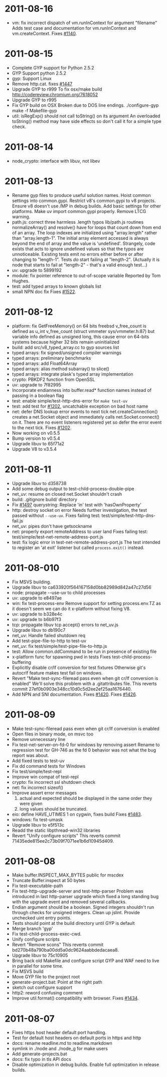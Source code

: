 2011-08-16
==========

  * vm: fix incorrect dispatch of vm.runInContext for argument "filename"
    Adds test case and documentation for vm.runInContext and vm.createContext.
    Fixes [#1140](https://github.com/joyent/node/issues/1140).

2011-08-15
==========

  * Complete GYP support for Python 2.5.2
  * GYP Support python 2.5.2
  * gyp: Support Linux
  * Remove http.cat. fixes [#1447](https://github.com/joyent/node/issues/1447)
  * Upgrade GYP to r999
    To fix osx/make build http://codereview.chromium.org/7618052
  * Upgrade GYP to r995
  * Fix GYP build on OSX
    Broken due to DOS line endings.
    ./configure-gyp
    make -f Makefile-gyp
  * util: isRegExp() should not call toString() on its argument
    An overloaded toString() method may have side effects
    so don't call it for a simple type check.

2011-08-14
==========

  * node_crypto: interface with libuv, not libev

2011-08-13
==========

  * Rename gyp files to produce useful solution names.
    Hoist common settings into common.gypi.
    Restrict v8's common.gypi to v8 projects.
    Ensure v8 doesn't use /MP in debug builds.
    Add basic settings for other platforms.
    Make uv import common.gypi properly.
    Remove LTCG warning.
  * path.js: correct three harmless .length typos
    lib/path.js routines normalizeArray() and resolve() have for loops that
    count down from end of an array.  The loop indexes are initialized using
    "array.length" rather than "array.length-1".  The initial array element
    accessed is always beyond the end of array and the value is 'undefined'.
    Strangely, code exists that acts to ignore undefined values so that the
    typos are unnoticeable.
    Existing tests emit no errors either before or after changing to "length-1".
    Tests _do_ start failing at "length-2". (Actually it is node that starts
    to fail at "length-2" - that's a valid enough test...)
  * uv: upgrade to 5899192
  * module: fix pointer reference to out-of-scope variable
    Reported by Tom Hughes.
  * test: add typed arrays to known globals list
  * small NPN doc fix
    Fixes [#1522](https://github.com/joyent/node/issues/1522).

2011-08-12
==========

  * platform: fix GetFreeMemory() on 64 bits freebsd
    v_free_count is defined as u_int v_free_count (struct vmmeter sys/vmmeter.h:87)
    but variable info defined as unsigned long, this cause error on 64-bits systems
    because higher 32 bits remain uninitialized
  * build: add src/v8_typed_array.cc to gyp sources list
  * typed arrays: fix signed/unsigned compiler warnings
  * typed arrays: preliminary benchmarks
  * typed arrays: add Float64Array
  * typed arrays: alias method subarray() to slice()
  * typed arrays: integrate plask's typed array implementation
  * crypto: PBKDF2 function from OpenSSL
  * uv: upgrade to 7f82995
  * Incorporate endianness into buffer.read* function names instead of passing in a boolean flag
  * test: enable simple/test-http-dns-error for `make test-uv`
  * test: add test for [#1202](https://github.com/joyent/node/issues/1202), uncatchable exception on bad host name
  * net: defer DNS lookup error events to next tick
    net.createConnection() creates a net.Socket object
    and immediately calls net.Socket.connect() on it.
    There are no event listeners registered yet so
    defer the error event to the next tick.
    Fixes [#1202](https://github.com/joyent/node/issues/1202).
  * Now working on v0.5.5
  * Bump version to v0.5.4
  * Upgrade libuv to 65f71a2
  * Upgrade V8 to v3.5.4

2011-08-11
==========

  * Upgrade libuv to d358738
  * Add some debug output to test-child-process-double-pipe
  * net_uv: resume on closed net.Socket shouldn't crash
  * build: .gitignore build/ directory
  * Fix [#1497](https://github.com/joyent/node/issues/1497) querystring: Replace 'in' test with 'hasOwnProperty'
  * http: destroy socket on error
    Needs further investigation, the test passed without `--use-uv`.
    Fixes failing test:
    test/simple/test-http-dns-fail.js
  * net_uv: pipes don't have getsockname
  * net: properly export remoteAddress to user land
    Fixes failing test:
    test/simple/test-net-remote-address-port.js
  * test: fix logic error in test-net-remote-address-port.js
    The test intended to register an 'at exit' listener
    but called `process.exit()` instead.

2011-08-010
===========

  * Fix MSVS building.
  * Upgrade libuv to ca633920f564167158d0bb82989d842a47c27d56
  * node: propagate --use-uv to child processes
  * uv: upgrade to e8497ae
  * win: fix test-process-env
    Remove support for setting process.env.TZ as it doesn't seem we can do it
    x-platform without fixing V8.
  * uv: upgrade to b328e4c
  * uv: upgrade to b6b97f3
  * tcp: propagate libuv tcp accept() errors to net_uv.js
  * Upgrade libuv to db190c7
  * net_uv: Handle failed shutdown req
  * Add test-pipe-file-to-http to test-uv
  * net_uv: fix test/simple/test-pipe-file-to-http.js
  * test: Allow common.ddCommand to be run in presence of existing file
  * x-platform func for spawning pwd in tests
    Fixes test-child-process-buffering
  * Explicitly disable cr/lf conversion for test fixtures
    Otherwise git's autocrlf feature makes test fail on windows.
  * Revert "Make test-sync-fileread pass even when git cr/lf conversion is enabled"
    We'll solve this problem with a .gitattributes file.
    This reverts commit 27ef0b0903e348cc10d0c5d2ee2ef25aa1676440.
  * Add NPN and SNI documentation.
    Fixes [#1420](https://github.com/joyent/node/issues/1420).
    Fixes [#1426](https://github.com/joyent/node/issues/1426).

2011-08-09
==========

  * Make test-sync-fileread pass even when git cr/lf conversion is enabled
  * Open files in binary mode, on msvc too
  * Remove unnecessary line
  * Fix test-net-server-on-fd-0 for windows by removing assert
    Rename to regression test for GH-746 as the fd 0 behavior was not what the
    bug report was about.
  * Add fixed tests to test-uv
  * Fix dd command tests for Windows
  * Fix test/simple/test-repl
  * Improve win compat of test-repl
  * crypto: fix incorrect ssl shutdown check
  * net: fix incorrect sizeof()
  * Improve assert error messages
    1. actual and expected should be displayed in the same order they were given
    2. long values should be truncated.
  * eio: define HAVE_UTIMES 1 on cygwin, fixes build
    Fixes [#1483](https://github.com/joyent/node/issues/1483).
  * windows: fix test-umask
  * Upgrade libuv to e5f513c
  * Readd the static libpthread-win32 libraries
  * Revert "Unify configure scripts"
    This reverts commit 71435ede815ee2c73b09f7071ee1b6d10945d409.

2011-08-08
==========

  * Make buffer.INSPECT_MAX_BYTES public for mscdex
  * Truncate Buffer.inspect at 50 bytes
  * Fix test-executable-path
  * Fix test-http-upgrade-server and test-http-parser
    Problem was introduced in last http-parser upgrade which fixed a long
    standing bug with the upgrade event and removed several callbacks.
  * Endian argument should be a boolean. Signed integers shouldn't run through checks for unsigned integers. Clean up jslint. Provide unchecked uint entry points.
  * Tests should point at the build directory until GYP is default
  * Merge branch 'gyp'
  * Fix test-child-process-exec-cwd.
  * Unify configure scripts
  * Revert "Remove scons"
    This reverts commit bd270b48a790ba00dd5a0dc9624aabbdedacaea8.
  * Upgrade libuv to 75c10905
  * Bring back old Makefile and configure script
    GYP and WAF need to live in parallel for some time.
  * Fix MSVS build
  * Move GYP file to the project root
  * generate-project.bat: Point at the right path
  * sketch out configure support
  * http2: reword confusing comment
  * Improve util.format() compatibility with browser.
    Fixes [#1434](https://github.com/joyent/node/issues/1434).

2011-08-07
==========

  * Fixes https host header default port handling.
  * Test for default host headers on default ports in https and http
  * docs: rename readline.md to readline.markdown
  * symlink in ./node and ./node_g for make users
  * Add generate-projects.bat
  * docs: fix typo in tls API docs
  * Disable optimization in debug builds.
    Enable full optimization in release builds.
